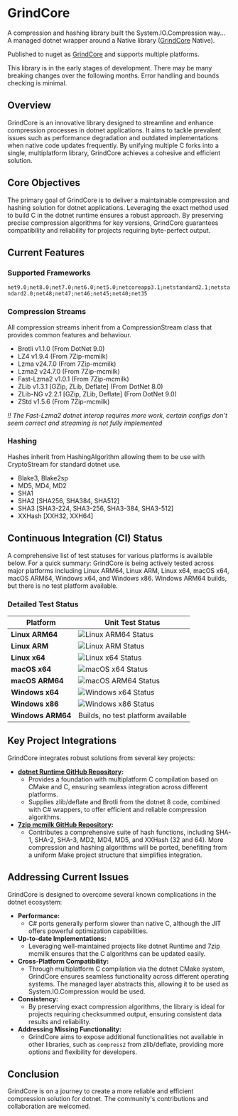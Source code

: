 # GrindCore

A compression and hashing library built the System.IO.Compression way... A managed dotnet wrapper around a Native library ([GrindCore](https://github.com/Nanook/GrindCore) Native).

Published to nuget as [GrindCore](https://www.nuget.org/packages/GrindCore) and supports multiple platforms.

This library is in the early stages of development. There may be many breaking changes over the following months. Error handling and bounds checking is minimal. 

## Overview

GrindCore is an innovative library designed to streamline and enhance compression processes in dotnet applications. It aims to tackle prevalent issues such as performance degradation and outdated implementations when native code updates frequently. By unifying multiple C forks into a single, multiplatform library, GrindCore achieves a cohesive and efficient solution.

## Core Objectives

The primary goal of GrindCore is to deliver a maintainable compression and hashing solution for dotnet applications. Leveraging the exact method used to build C in the dotnet runtime ensures a robust approach. By preserving precise compression algorithms for key versions, GrindCore guarantees compatibility and reliability for projects requiring byte-perfect output.

## Current Features

### Supported Frameworks

`net9.0;net8.0;net7.0;net6.0;net5.0;netcoreapp3.1;netstandard2.1;netstandard2.0;net48;net47;net46;net45;net40;net35`

### Compression Streams

All compression streams inherit from a CompressionStream class that provides common features and behaviour. 

- Brotli v1.1.0 (From DotNet 9.0)
- LZ4 v1.9.4 (From 7Zip-mcmilk)
- Lzma v24.7.0 (From 7Zip-mcmilk)
- Lzma2 v24.7.0 (From 7Zip-mcmilk)
- Fast-Lzma2 v1.0.1 (From 7Zip-mcmilk)
- ZLib v1.3.1 [GZip, ZLib, Deflate] (From DotNet 8.0)
- ZLib-NG v2.2.1 [GZip, ZLib, Deflate] (From DotNet 9.0)
- ZStd v1.5.6 (From 7Zip-mcmilk)

 *!! The Fast-Lzma2 dotnet interop requires more work, certain configs don't seem correct and streaming is not fully implemented*

### Hashing

Hashes inherit from HashingAlgorithm allowing them to be use with CryptoStream for standard dotnet use.

- Blake3, Blake2sp
- MD5, MD4, MD2
- SHA1
- SHA2 [SHA256, SHA384, SHA512]
- SHA3 [SHA3-224, SHA3-256, SHA3-384, SHA3-512]
- XXHash [XXH32, XXH64]

## Continuous Integration (CI) Status

A comprehensive list of test statuses for various platforms is available below. For a quick summary: GrindCore is being actively tested across major platforms including Linux ARM64, Linux ARM, Linux x64, macOS x64, macOS ARM64, Windows x64, and Windows x86. Windows ARM64 builds, but there is no test platform available.

### Detailed Test Status

| Platform            | Unit Test Status                                                                                      |
|---------------------|-------------------------------------------------------------------------------------------------------|
| **Linux ARM64**     | ![Linux ARM64 Status](https://github.com/Nanook/GrindCore.net/actions/workflows/test.yaml/badge.svg?event=push&job=test_linux_arm64)   |
| **Linux ARM**       | ![Linux ARM Status](https://github.com/Nanook/GrindCore.net/actions/workflows/test.yaml/badge.svg?event=push&job=test_linux_arm)       |
| **Linux x64**       | ![Linux x64 Status](https://github.com/Nanook/GrindCore.net/actions/workflows/test.yaml/badge.svg?event=push&job=test_linux_x64)       |
| **macOS x64**       | ![macOS x64 Status](https://github.com/Nanook/GrindCore.net/actions/workflows/test.yaml/badge.svg?event=push&job=test_osx_x64)         |
| **macOS ARM64**     | ![macOS ARM64 Status](https://github.com/Nanook/GrindCore.net/actions/workflows/test.yaml/badge.svg?event=push&job=test_osx_arm64)     |
| **Windows x64**     | ![Windows x64 Status](https://github.com/Nanook/GrindCore.net/actions/workflows/test.yaml/badge.svg?event=push&job=test_win_x64)       |
| **Windows x86**     | ![Windows x86 Status](https://github.com/Nanook/GrindCore.net/actions/workflows/test.yaml/badge.svg?event=push&job=test_win_x86)       |
| **Windows ARM64**   | Builds, no test platform available |

## Key Project Integrations

GrindCore integrates robust solutions from several key projects:

- **[dotnet Runtime GitHub Repository](https://github.com/dotnet/runtime):**
  - Provides a foundation with multiplatform C compilation based on CMake and C, ensuring seamless integration across different platforms.
  - Supplies zlib/deflate and Brotli from the dotnet 8 code, combined with C# wrappers, to offer efficient and reliable compression algorithms.
- **[7zip mcmilk GitHub Repository](https://github.com/mcmilk/7-Zip-zstd):**
  - Contributes a comprehensive suite of hash functions, including SHA-1, SHA-2, SHA-3, MD2, MD4, MD5, and XXHash (32 and 64). More compression and hashing algorithms will be ported, benefiting from a uniform Make project structure that simplifies integration.

## Addressing Current Issues

GrindCore is designed to overcome several known complications in the dotnet ecosystem:

- **Performance:**
  - C# ports generally perform slower than native C, although the JIT offers powerful optimization capabilities.
- **Up-to-date Implementations:**
  - Leveraging well-maintained projects like dotnet Runtime and 7zip mcmilk ensures that the C algorithms can be updated easily.
- **Cross-Platform Compatibility:**
  - Through multiplatform C compilation via the dotnet CMake system, GrindCore ensures seamless functionality across different operating systems. The managed layer abstracts this, allowing it to be used as System.IO.Compression would be used.
- **Consistency:**
  - By preserving exact compression algorithms, the library is ideal for projects requiring checksummed output, ensuring consistent data results and reliability.
- **Addressing Missing Functionality:**
  - GrindCore aims to expose additional functionalities not available in other libraries, such as `compress2` from zlib/deflate, providing more options and flexibility for developers.

## Conclusion

GrindCore is on a journey to create a more reliable and efficient compression solution for dotnet. The community's contributions and collaboration are welcomed.
